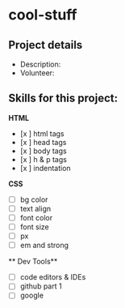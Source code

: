 # cool-stuff

## Project details

* Description:
* Volunteer:

## Skills for this project:

**HTML**

- [x ] html tags
- [x ] head tags
- [x ] body tags
- [x ] h & p tags
- [x ] indentation

**CSS**

- [ ] bg color
- [ ] text align
- [ ] font color
- [ ] font size
- [ ] px
- [ ] em and strong

** Dev Tools**

- [ ] code editors & IDEs
- [ ] github part 1
- [ ] google
